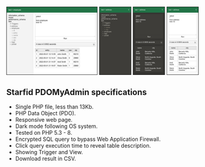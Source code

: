 ![Starfid pdomyadmin](https://raw.githubusercontent.com/starfid/pdomyadmin/master/preview.png)

## Starfid PDOMyAdmin specifications
- Single PHP file, less than 13Kb.
- PHP Data Object (PDO).
- Responsive web page.
- Dark mode following OS system.
- Tested on PHP 5.3 - 8.
- Encrypted SQL query to bypass Web Application Firewall. 
- Click query execution time to reveal table description.
- Showing Trigger and View.
- Download result in CSV.
